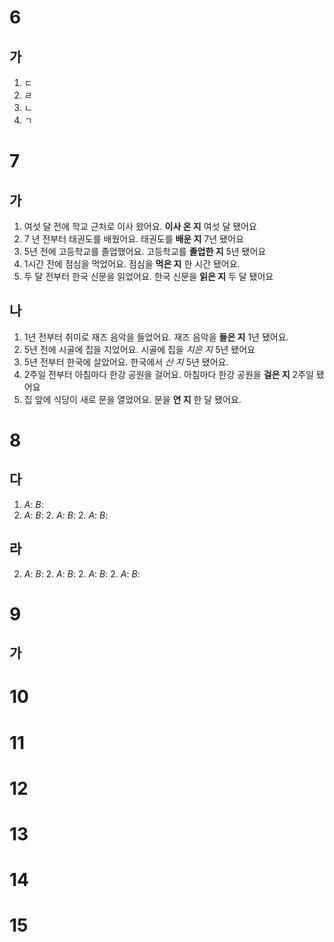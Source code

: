 # 6
## 가
1. ㄷ
2. ㄹ
3. ㄴ
4. ㄱ
# 7
## 가
1. 여섯 달 전에 학교 근처로 이사 왔어요. __이사 온 지__ 여섯 달 됐어요
2. 7 년 전부터 태권도를 배웠어요. 태권도를 __배운 지__ 7년 됐어요
3. 5년 전에 고등학교를 졸업했어요. 고등학교를 __졸업한 지__ 5년 됐어요
4. 1시간 전에 점심을 먹었어요. 점심을 __먹은 지__ 한 시간 됐어요.
5. 두 달 전부터 한국 신문을 읽었어요. 한국 신문을 __읽은 지__ 두 달 됐어요
## 나
1. 1년 전부터 취미로 재즈 음악을 들었어요. 재즈 음악을 __들은 지__ 1년 됐어요.
2. 5년 전에 시골에 집을 지었어요. 시골에 집을 *지은 지* 5년 됐어요
3. 5년 전부터 한국에 살았어요. 한국에서 *산 지* 5년 됐어요.
4. 2주일 전부터 아침마다 한강 공원을 걸어요. 아침마다 한강 공원을 __걸은 지__ 2주일 됐어요
5. 집 앞에 식당이 새로 문을 열었어요. 문을 __연 지__ 한 달 됐어요.
# 8
## 다
1. *A*: 
   *B*:
2. *A*: 
   *B*:
   2. *A*: 
   *B*:
   2. *A*: 
   *B*:
   
## 라
2. *A*: 
   *B*:
   2. *A*: 
   *B*:
   2. *A*: 
   *B*:
   2. *A*: 
   *B*:
# 9
## 가

# 10
# 11
# 12
# 13
# 14
# 15